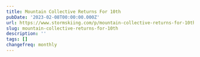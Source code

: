 ```yaml
---
title: Mountain Collective Returns For 10th
pubDate: '2023-02-08T00:00:00.000Z'
url: https://www.stormskiing.com/p/mountain-collective-returns-for-10th
slug: mountain-collective-returns-for-10th
description: ''
tags: []
changefreq: monthly
---
```


<!-- Add post content below -->
